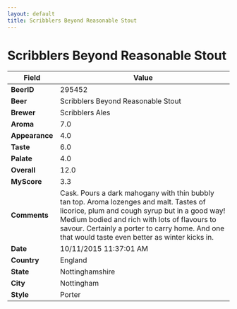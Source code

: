 ```yaml
---
layout: default
title: Scribblers Beyond Reasonable Stout
---
```


# Scribblers Beyond Reasonable Stout

| Field         | Value     |
|---------------|-----------|
| **BeerID** | 295452 |
| **Beer** | Scribblers Beyond Reasonable Stout |
| **Brewer** | Scribblers Ales |
| **Aroma** | 7.0 |
| **Appearance** | 4.0 |
| **Taste** | 6.0 |
| **Palate** | 4.0 |
| **Overall** | 12.0 |
| **MyScore** | 3.3 |
| **Comments** | Cask. Pours a dark mahogany with thin bubbly tan top. Aroma lozenges and malt. Tastes of licorice, plum and cough syrup but in a good way&#033; Medium bodied and rich with lots of flavours to savour. Certainly a porter to carry home. And one that would taste even better as winter kicks in. |
| **Date** | 10/11/2015 11:37:01 AM |
| **Country** | England |
| **State** | Nottinghamshire |
| **City** | Nottingham |
| **Style** | Porter |
